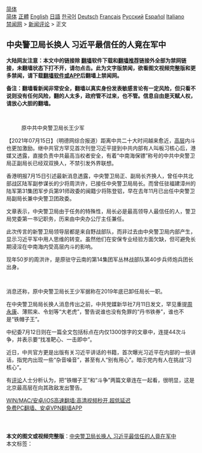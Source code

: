  <!-- 面包屑导航 --> <div class="breadcrumb"><!-- GTranslate: https://gtranslate.io/ -->  <div class="switcher notranslate">  <div class="selected">  <a href="#" onclick="return false;"> 简体</a>  </div>  <div class="option">  <a href="https://www.bannedbook.org" onclick="doGTranslate('zh-CN|zh-CN');jQuery('div.switcher div.selected a').html(jQuery(this).html());return false;" title="简体中文" class="nturl selected"> 简体</a>  <a href="https://www.bannedbook.org/zh-tw/" onclick="doGTranslate('zh-CN|zh-TW');jQuery('div.switcher div.selected a').html(jQuery(this).html());return false;" title="繁體中文" class="nturl"> 正體</a>  <a href="https://www.bannedbook.org/en/" onclick="doGTranslate('zh-CN|en');jQuery('div.switcher div.selected a').html(jQuery(this).html());return false;" title="English" class="nturl"> English</a>  <a href="https://www.bannedbook.org/ja/" onclick="doGTranslate('zh-CN|ja');jQuery('div.switcher div.selected a').html(jQuery(this).html());return false;" title="日本語" class="nturl"> 日語</a>  <a href="https://www.bannedbook.org/ko/" onclick="doGTranslate('zh-CN|ko');jQuery('div.switcher div.selected a').html(jQuery(this).html());return false;" title="한국어" class="nturl"> 한국어</a>  <a href="https://www.bannedbook.org/de/" onclick="doGTranslate('zh-CN|de');jQuery('div.switcher div.selected a').html(jQuery(this).html());return false;" title="Deutsch" class="nturl"> Deutsch</a>  <a href="https://www.bannedbook.org/fr/" onclick="doGTranslate('zh-CN|fr');jQuery('div.switcher div.selected a').html(jQuery(this).html());return false;" title="Français" class="nturl"> Français</a>  <a href="https://www.bannedbook.org/ru/" onclick="doGTranslate('zh-CN|ru');jQuery('div.switcher div.selected a').html(jQuery(this).html());return false;" title="Русский" class="nturl"> Русский</a>  <a href="https://www.bannedbook.org/es/" onclick="doGTranslate('zh-CN|es');jQuery('div.switcher div.selected a').html(jQuery(this).html());return false;" title="Español" class="nturl"> Español</a>  <a href="https://www.bannedbook.org/it/" onclick="doGTranslate('zh-CN|it');jQuery('div.switcher div.selected a').html(jQuery(this).html());return false;" title="Italiano" class="nturl"> Italiano</a>  </div>  </div>      <div class='breadcrumb-sub'><!-- Breadcrumb NavXT 6.3.0 --> <a href="https://www.bannedbook.org/" class="home">禁闻网</a> &gt; <a href="https://www.bannedbook.org/bnews/comments/" class="category">新闻评论</a> &gt; 正文</div></div><h2>中央警卫局长换人 习近平最信任的人竟在军中</h2> <p class="notice"><b>大陆网友注意：本文中的链接除 <a href="https://github.com/bannedbook/fanqiang" >翻墙</a>软件下载和<a href="https://github.com/killgcd/justmysocks/blob/master/README.md">翻墙推荐</a>链接外全部为禁网链接，未翻墙状态下打不开，请勿点击。此为文字版禁闻，欲看图文视频完整版和更多禁闻，请下载<a href="https://github.com/bannedbook/fanqiang">翻墙软件或APP</a>后翻墙上禁闻网。</p><p>备注：翻墙看新闻非常安全，翻墙以真实身份发表敏感言论有一定风险，但只看不说则没有任何风险，翻的人太多，政府管不过来，也不管。信息自由是天赋人权，请放心大胆的翻墙。</b></p>  <div class="entry"> <br /> <figure><a href="https://i1.wp.com/upload-images-bucket-v64rleca837do.s3.eu-west-1.amazonaws.com/wp-content/uploads/2021/07/16005831/492244078281363456415306.jpeg?fit=1920%2C1440&#038;ssl=1" data-caption="原中共中央警卫局长王少军"></a><figcaption class="wp-caption-text">原中共中央警卫局长王少军</figcaption></figure> <p>【2021年07月15日】（明德网综合报道）距离中共二十大时间越来愈近，<span class='wp_keywordlink_affiliate'><a href="https://www.bannedbook.org/bnews/ccpdope/" title="中共高层内幕" target="_blank">高层</a></span>内斗也更加激励。继中共官方罕见首次刊登习近平提到中共内部有人叫板习核心后，港媒又透露，直接负责中共最高当权者安全，有着“中南海保镖”称号的中共中央警卫局正副局长已经双双换人，不禁引发外界联想。</p> <p>香港明报7月15日引述最新消息透露，中央警卫局正、副局长齐换人，曾任中共北部战区陆军副参谋长的少将周洪许，已接任中央警卫局局长。而曾任驻福建漳州的陆军第31集团军步兵第91师政委的闽籍少将陈登铝，早在去年11月已出任中央警卫局副局长兼中央警卫团政委。</p> <p>文章表示，中央警卫局由于任务的特殊性，局长必是最高领导人最信任的人，警卫局党委第一书记职务，历来由中央办公厅主任兼任。</p> <p>此次传言的新警卫局领导层都是来自野战部队，而非过去由中央警卫局内部产生，显示习近平军中用人思维的转变。虽然他们在安保专业经验方面欠缺，但可避免长期浸淫在中南海内受高层内斗的影响。</p>  <p> 现年50岁的周洪许，是原驻守云南的第14集团军丛林战部队第40步兵师炮兵团长出身。 </p> <p>&nbsp;</p> <p>消息还称，原中央警卫局长王少军据称在2019年底已卸任局长一职。</p> <p>在中央警卫局局长换人消息传出之前，中共党媒新华社7月11日发文，罕见重提<span class='wp_keywordlink'><a href="https://www.bannedbook.org/forum2/topic2891.html" title="《周永康其人》《周永康传》" target="_blank">周永康</a></span>、薄熙来、令划等“大老虎”，警告说谁也没有免罪的“丹书铁券”，谁也不是“铁帽子王”。</p>  <p>中纪委7月12日则在一篇全文包括标点在内仅1300馀字的文章中，连提44次斗争，并表示要“找准靶心、一击即中”。</p> <p>近日，中共官方更是出版有关习近平讲话的书籍，首次曝光习近平在内部的一些讲话，指党内出现一些“杂音噪音”，甚至有人“别有用心”。暗示党内有人在挑战“习核心”。</p> <p>有<span class='wp_keywordlink_affiliate'><a href="https://www.bannedbook.org/bnews/comments/" title="新闻评论" target="_blank">评论</a></span>人士分析认为，把“铁帽子王”和“斗争”两篇文章连在一起看，很明显，这是北京最高层在向其政敌发出警告。</p> <p class="texttj"> <a href="https://github.com/bannedbook/fanqiang/wiki/V2ray%E6%9C%BA%E5%9C%BA" target="_blank">WIN/MAC/安卓/iOS高速翻墙:高清视频秒开,超低延迟</a><br/> <a href="https://github.com/bannedbook/fanqiang/wiki/%E7%A6%81%E9%97%BB%E7%BD%91%E5%AE%89%E5%8D%93%E7%BF%BB%E5%A2%99%E6%96%B0%E9%97%BBAPP" target="_blank">免费PC翻墙、安卓VPN翻墙APP</a></p> <p>&nbsp;</p><a name='sharetosocial'></a>  <div style="margin-bottom:5px;padding-bottom:5px;clear:both"> <div id="archive-pix-1" class="banner-ads"> <!-- AuctionX Display platform tag START --> <div id="26318x728x90x621x_ADSLOT2" clicktrack="%%CLICK_URL_ESC%%"></div> <!-- AuctionX Display platform tag END --> </div> <div id="archive-pix-2" class="banner-ads"> <!-- AuctionX Display platform tag START --> <div id="26315x300x250x621x_ADSLOT2" clicktrack="%%CLICK_URL_ESC%%"></div> <!-- AuctionX Display platform tag END --> </div> </div>    <div id="archive-pix-1" class="banner-ads"> <!-- AuctionX Display platform tag START --> <div id="26318x728x90x621x_ADSLOT3" clicktrack="%%CLICK_URL_ESC%%"></div> <!-- AuctionX Display platform tag END --> </div> <div><b>本文的图文或视频完整版</b>：<a href='https://www.bannedbook.org/bnews/comments/20210716/1588192.html'>中央警卫局长换人 习近平最信任的人竟在军中</a></div>  </div><!--END ENTRY--> <div class="postfooter"> <div>本文标签：</div>  </div><!--END POSTFOOTER--> 